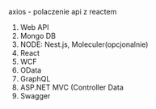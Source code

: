 axios - polaczenie api z reactem
1. Web API
2. Mongo DB
3. NODE: Nest.js, Moleculer(opcjonalnie)
4. React
5. WCF
6. OData
7. GraphQL
8. ASP.NET MVC (Controller Data
9. Swagger